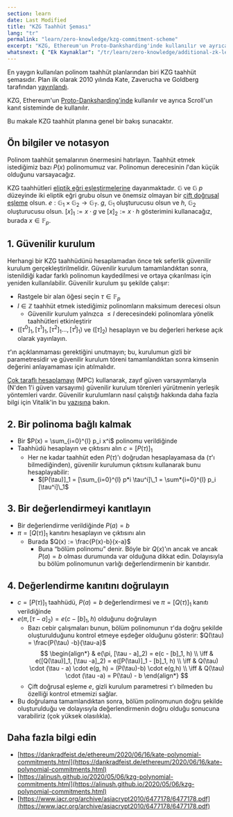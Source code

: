 ```yaml
---
section: learn
date: Last Modified
title: "KZG Taahhüt Şeması"
lang: "tr"
permalink: "learn/zero-knowledge/kzg-commitment-scheme"
excerpt: "KZG, Ethereum'un Proto-Danksharding'inde kullanılır ve ayrıca Scroll'un kanıt sisteminde de kullanılır. Bu makale KZG taahhüt planına genel bir bakış sunacaktır."
whatsnext: { "Ek Kaynaklar": "/tr/learn/zero-knowledge/additional-zk-learning-resources" }
---
```


En yaygın kullanılan polinom taahhüt planlarından biri KZG taahhüt şemasıdır. Plan ilk olarak 2010 yılında Kate, Zaverucha ve Goldberg tarafından [yayınlandı](https://www.iacr.org/archive/asiacrypt2010/6477178/6477178.pdf).

KZG, Ethereum'un [Proto-Danksharding'inde](https://notes.ethereum.org/@vbuterin/proto_danksharding_faq) kullanılır ve ayrıca Scroll'un kanıt sisteminde de kullanılır.

Bu makale KZG taahhüt planına genel bir bakış sunacaktır.

## Ön bilgiler ve notasyon

Polinom taahhüt şemalarının önermesini hatırlayın. Taahhüt etmek istediğimiz bazı $P(x)$ polinomumuz var. Polinomun derecesinin $l$'dan küçük olduğunu varsayacağız.

KZG taahhütleri [eliptik eğri eşleştirmelerine](https://vitalik.ca/general/2017/01/14/exploring_ecp.html) dayanmaktadır. $\mathbb{G}$ ve $\mathbb{G}$ $p$ düzeyinde iki eliptik eğri grubu olsun ve önemsiz olmayan bir [çift doğrusal eşleme](https://en.wikipedia.org/wiki/Bilinear_map) olsun. $e: \mathbb{G}_1 \times \mathbb{G}_2 \rightarrow \mathbb{G}_T$. $g$, $\mathbb{G}_1$ oluşturucusu olsun ve $h$, $\mathbb{G}_2$ oluşturucusu olsun. $[x]_1 := x \cdot g$ ve $[x]_2 := x \cdot h$ gösterimini kullanacağız, burada $x \in \mathbb{F}_p$.

## 1. Güvenilir kurulum

Herhangi bir KZG taahhüdünü hesaplamadan önce tek seferlik güvenilir kurulum gerçekleştirilmelidir. Güvenilir kurulum tamamlandıktan sonra, istenildiği kadar farklı polinomun kaydedilmesi ve ortaya çıkarılması için yeniden kullanılabilir. Güvenilir kurulum şu şekilde çalışır:

- Rastgele bir alan öğesi seçin $\tau \in \mathbb{F}_p$
- $l \in \mathbb{Z}$ taahhüt etmek istediğimiz polinomların maksimum derecesi olsun
  - Güvenilir kurulum yalnızca $\leq l$ derecesindeki polinomlara yönelik taahhütleri etkinleştirir
- $([\tau^0]_1,[\tau^1]_1,[\tau^{2}]_1\ldots,[\tau^{l}]_1)$ ve $([\tau]_2)$ hesaplayın ve bu değerleri herkese açık olarak yayınlayın.

$\tau$'ın açıklanmaması gerektiğini unutmayın; bu, kurulumun gizli bir parametresidir ve güvenilir kurulum töreni tamamlandıktan sonra kimsenin değerini anlayamaması için atılmalıdır.

[Çok taraflı hesaplamayı](https://en.wikipedia.org/wiki/Secure_multi-party_computation) (MPC) kullanarak, zayıf güven varsayımlarıyla (N'den 1'i güven varsayımı) güvenilir kurulum törenleri yürütmenin yerleşik yöntemleri vardır. Güvenilir kurulumların nasıl çalıştığı hakkında daha fazla bilgi için Vitalik'in bu [yazısına](https://vitalik.ca/general/2022/03/14/trustedsetup.html) bakın.

## 2. Bir polinoma bağlı kalmak

- Bir $P(x) = \sum_{i=0}^{l} p_i x^i$ polinomu verildiğinde
- Taahhüdü hesaplayın ve çıktısını alın $c = [P(\tau)]_1$
  - Her ne kadar taahhüt eden $P(\tau)$'ı doğrudan hesaplayamasa da ($\tau$'ı bilmediğinden), güvenilir kurulumun çıktısını kullanarak bunu hesaplayabilir:
    - $[P(\tau)]_1 = [\sum_{i=0}^{l} p*i \tau^i]\_1 = \sum*{i=0}^{l} p_i [\tau^i]\_1$

## 3. Bir değerlendirmeyi kanıtlayın

- Bir değerlendirme verildiğinde $P(a) = b$
- $\pi = [Q(\tau)]_1$ kanıtını hesaplayın ve çıktısını alın
  - Burada $Q(x) := \frac{P(x)-b}{x-a}$
    - Buna “bölüm polinomu” denir. Böyle bir $Q(x)$'ın ancak ve ancak $P(a) = b$ olması durumunda var olduğuna dikkat edin. Dolayısıyla bu bölüm polinomunun varlığı değerlendirmenin bir kanıtıdır.

## 4. Değerlendirme kanıtını doğrulayın

- $c = [P(\tau)]_1$ taahhüdü, $P(a) = b$ değerlendirmesi ve $\pi = [Q(\tau)]_1$ kanıtı verildiğinde
- $e(\pi, [\tau - a]_2) = e(c - [b]_1, h)$ olduğunu doğrulayın
  - Bazı cebir çalışmaları bunun, bölüm polinomunun $\tau$'da doğru şekilde oluşturulduğunu kontrol etmeye eşdeğer olduğunu gösterir: $Q(\tau) = \frac{P(\tau) -b}{\tau-a}$
    $$
    \begin{align*}
    & e(\pi, [\tau - a]_2) = e(c - [b]_1, h) \\ \iff
    & e([Q(\tau)]_1, [\tau -a]_2) = e([P(\tau)]_1 - [b]_1, h) \\ \iff
    & Q(\tau) \cdot (\tau - a) \cdot e(g, h) = (P(\tau)-b) \cdot e(g,h) \\ \iff
    & Q(\tau) \cdot (\tau -a) = P(\tau) - b
    \end{align*}
    $$
  - Çift doğrusal eşleme $e$, gizli kurulum parametresi $\tau$'ı bilmeden bu özelliği kontrol etmemizi sağlar.
- Bu doğrulama tamamlandıktan sonra, bölüm polinomunun doğru şekilde oluşturulduğu ve dolayısıyla değerlendirmenin doğru olduğu sonucuna varabiliriz (çok yüksek olasılıkla).

## Daha fazla bilgi edin

- [https://dankradfeist.de/ethereum/2020/06/16/kate-polynomial-commitments.html](https://dankradfeist.de/ethereum/2020/06/16/kate-polynomial-commitments.html)
- [https://alinush.github.io/2020/05/06/kzg-polynomial-commitments.html](https://alinush.github.io/2020/05/06/kzg-polynomial-commitments.html)
- [https://www.iacr.org/archive/asiacrypt2010/6477178/6477178.pdf](https://www.iacr.org/archive/asiacrypt2010/6477178/6477178.pdf)
